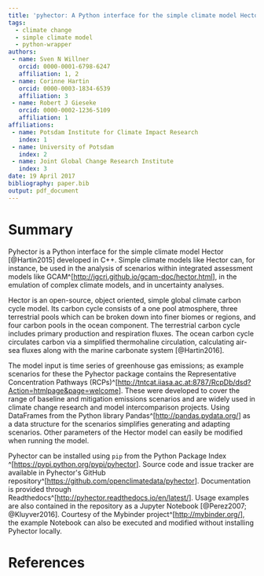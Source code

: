 ```yaml
---
title: 'pyhector: A Python interface for the simple climate model Hector'
tags:
  - climate change
  - simple climate model
  - python-wrapper
authors:
 - name: Sven N Willner
   orcid: 0000-0001-6798-6247
   affiliation: 1, 2
 - name: Corinne Hartin
   orcid: 0000-0003-1834-6539
   affiliation: 3
 - name: Robert J Gieseke
   orcid: 0000-0002-1236-5109
   affiliation: 1
affiliations:
 - name: Potsdam Institute for Climate Impact Research
   index: 1
 - name: University of Potsdam
   index: 2
 - name: Joint Global Change Research Institute
   index: 3
date: 19 April 2017
bibliography: paper.bib
output: pdf_document
---
```


# Summary

Pyhector is a Python interface for the simple climate model Hector [@Hartin2015] developed in C++. Simple climate models like Hector can, for instance, be used in the analysis of scenarios within integrated assessment models like
GCAM^[<http://jgcri.github.io/gcam-doc/hector.html>],
in the emulation of complex climate models, and in uncertainty analyses.

Hector is an open-source, object oriented, simple global climate carbon cycle model. Its carbon cycle consists of a one pool atmosphere, three terrestrial pools which can be broken down into finer biomes or regions, and four carbon pools in the ocean component. The terrestrial carbon cycle includes primary production and respiration fluxes. The ocean carbon cycle circulates carbon via a simplified thermohaline circulation, calculating air-sea fluxes along with the marine carbonate system [@Hartin2016].

The model input is time series of greenhouse gas emissions; as example scenarios for
these the Pyhector package contains the Representative Concentration Pathways
(RCPs)^[<http://tntcat.iiasa.ac.at:8787/RcpDb/dsd?Action=htmlpage&page=welcome>].
These were developed to cover the range of baseline and mitigation emissions scenarios
and are widely used in climate change research and model intercomparison projects.
Using DataFrames from the Python library Pandas^[<http://pandas.pydata.org/>] as a data
structure for the scenarios simplifies generating and adapting scenarios.
Other parameters of the Hector model can easily be modified when running the model.

Pyhector can be installed using `pip` from the Python Package Index ^[<https://pypi.python.org/pypi/pyhector>].
Source code and issue tracker are available in Pyhector's GitHub
repository^[<https://github.com/openclimatedata/pyhector>].
Documentation is provided through
Readthedocs^[<http://pyhector.readthedocs.io/en/latest/>].
Usage examples are also contained in the repository as a Jupyter Notebook [@Perez2007; @Kluyver2016]. Courtesy of the Mybinder project^[<http://mybinder.org/>], the example
Notebook can also be executed and modified without installing Pyhector locally.

# References

